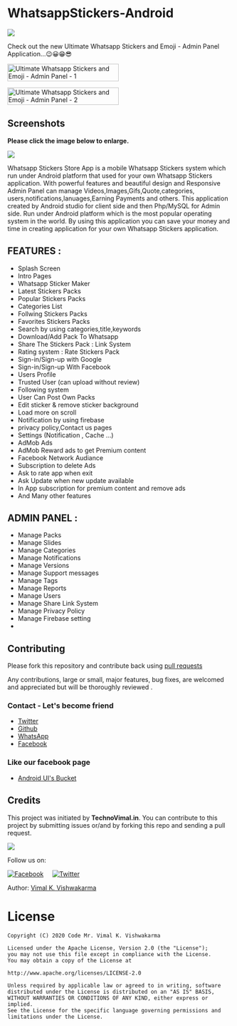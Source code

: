 # WhatsappStickers-Android
[![](https://jitpack.io/v/vimalcvs/Day-Night-Switch.svg)](https://jitpack.io/#vimalcvs/WhatsApp-Stickers-Emoji-App)

Check out the new Ultimate Whatsapp Stickers and Emoji - Admin Panel Application...😉😀😁😎

<a href="https://whatsapp.virmana.com/" rel="nofollow"><img src="https://camo.envatousercontent.com/def9cbfe42796b8ac77b424c6532b601d9d7208f/687474703a2f2f7669726d616e612e636f6d2f696d616765732f61646d696e70616e656c2e706e67" alt="Ultimate Whatsapp Stickers and Emoji - Admin Panel - 1" width="250" height="39"/></a>

<a href="https://play.google.com/store/apps/details?id=dev.kael.stickers_app" rel="nofollow"><img src="https://camo.envatousercontent.com/9495b5df07d36b7832d006add76c62c97fd38fdc/687474703a2f2f7669726d616e612e636f6d2f696d616765732f676f6f676c65706c61792e706e67" alt="Ultimate Whatsapp Stickers and Emoji - Admin Panel - 2" width="250" height="39" /></a>
  
## Screenshots

**Please click the image below to enlarge.**

<img src="https://camo.envatousercontent.com/a4ca52ff9d85c70db4356f4aab16ef043f73c12b/687474703a2f2f7669726d616e612e636f6d2f696d616765732f737469636b6572732f66756c6c2e706e67" height="auto" width="auto">

<p>
Whatsapp Stickers Store App is a mobile Whatsapp Stickers system which run under Android platform that used for your own Whatsapp Stickers application. With powerful features and beautiful design and Responsive Admin Panel can manage Videos,Images,Gifs,Quote,categories, users,notifications,lanuages,Earning Payments and others. This application created by Android studio for client side and then Php/MySQL for Admin side. Run under Android platform which is the most popular operating system in the world. By using this application you can save your money and time in creating application for your own Whatsapp Stickers application.</p>

## FEATURES :
<ul>
<li>Splash Screen</li>
<li>Intro Pages</li>
<li>Whatsapp Sticker Maker</li>
<li>Latest Stickers Packs</li>
<li>Popular Stickers Packs</li>
<li>Categories List</li>
<li>Follwing Stickers Packs</li>
<li>Favorites Stickers Packs</li>
<li>Search by using categories,title,keywords</li>
<li>Download/Add Pack To Whatsapp</li>
<li>Share The Stickers Pack : Link System</li>
<li>Rating system : Rate Stickers Pack</li>
<li>Sign-in/Sign-up with Google</li>
<li>Sign-in/Sign-up With Facebook</li>
<li>Users Profile</li>
<li>Trusted User (can upload without review)</li>
<li>Following system</li>
<li>User Can Post Own Packs</li>
<li>Edit sticker &amp; remove sticker background</li>
<li>Load more on scroll</li>
<li>Notification by using firebase</li>
<li>privacy policy,Contact us pages</li>
<li>Settings (Notification , Cache &hellip;)</li>
<li>AdMob Ads</li>
<li>AdMob Reward ads to get Premium content</li>
<li>Facebook Network Audiance</li>
<li>Subscription to delete Ads</li>
<li>Ask to rate app when exit</li>
<li>Ask Update when new update available</li>
<li>In App subscription for premium content and remove ads</li>
<li>And Many other features</li>
</ul>

## ADMIN PANEL :
<ul>
<li>Manage Packs</li>
<li>Manage Slides</li>
<li>Manage Categories</li>
<li>Manage Notifications</li>
<li>Manage Versions</li>
<li>Manage Support messages</li>
<li>Manage Tags</li>
<li>Manage Reports</li>
<li>Manage Users</li>
<li>Manage Share Link System</li>
<li>Manage Privacy Policy</li>
<li>Manage Firebase setting</li>
<li></li>
</ul>


## Contributing

Please fork this repository and contribute back using
[pull requests](https://github.com/vimalcvs)

Any contributions, large or small, major features, bug fixes, are welcomed and appreciated
but will be thoroughly reviewed .

### Contact - Let's become friend
- [Twitter](https://twitter.com/vimalvishwakar6)
- [Github](https://github.com/vimalcvs)
- [WhatsApp](https://wa.me/919792313278/)
- [Facebook](https://www.facebook.com/vimalcvs)

### Like our facebook page
- [Android UI's Bucket](https://www.facebook.com/vimalcvs)


## Credits
This project was initiated by **TechnoVimal.in**. You can contribute to this project by submitting issues or/and by forking this repo and sending a pull request.

![](https://mlsvormsouvm.i.optimole.com/DV0GLTY-FqZU1jKu/w:auto/h:auto/q:auto/https://www.technovimal.in/wp-content/uploads/2019/09/technovimal_moblie_logo_250x40-1.png)

Follow us on:

[![Facebook](http://codemybrainsout.com/files/img/fb.png)](https://www.facebook.com/vimalcvs)&nbsp;&nbsp;&nbsp;&nbsp;&nbsp;[![Twitter](http://codemybrainsout.com/files/img/tw.png)](https://twitter.com/vimalvishwakar6)

Author: [Vimal K. Vishwakarma](https://github.com/vimalcvs)

# License
```
Copyright (C) 2020 Code Mr. Vimal K. Vishwakarma

Licensed under the Apache License, Version 2.0 (the "License");
you may not use this file except in compliance with the License.
You may obtain a copy of the License at

http://www.apache.org/licenses/LICENSE-2.0

Unless required by applicable law or agreed to in writing, software
distributed under the License is distributed on an "AS IS" BASIS,
WITHOUT WARRANTIES OR CONDITIONS OF ANY KIND, either express or implied.
See the License for the specific language governing permissions and
limitations under the License.
```


